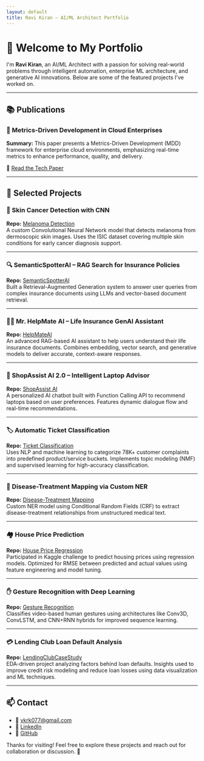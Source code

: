 ```yaml
---
layout: default
title: Ravi Kiran – AI/ML Architect Portfolio
---
```


# 👋 Welcome to My Portfolio

I'm **Ravi Kiran**, an AI/ML Architect with a passion for solving real-world problems through intelligent automation, enterprise ML architecture, and generative AI innovations. Below are some of the featured projects I've worked on.

---

## 📚 Publications

### 📝 Metrics-Driven Development in Cloud Enterprises

**Summary:** This paper presents a Metrics-Driven Development (MDD) framework for enterprise cloud environments, emphasizing real-time metrics to enhance performance, quality, and delivery.

🔗 [Read the Tech Paper](https://ijritcc.org/index.php/ijritcc/article/view/9146)

---

## 🚀 Selected Projects

### 🧴 Skin Cancer Detection with CNN

**Repo:** [Melanoma Detection](https://github.com/ravikirankrishnaprasad/melanoma-detection-neural-network)  
A custom Convolutional Neural Network model that detects melanoma from dermoscopic skin images. Uses the ISIC dataset covering multiple skin conditions for early cancer diagnosis support.

---

### 🔍 SemanticSpotterAI – RAG Search for Insurance Policies

**Repo:** [SemanticSpotterAI](https://github.com/ravikirankrishnaprasad/SemanticSpotterAI)  
Built a Retrieval-Augmented Generation system to answer user queries from complex insurance documents using LLMs and vector-based document retrieval.

---

### 🧑‍💼 Mr. HelpMate AI – Life Insurance GenAI Assistant

**Repo:** [HelpMateAI](https://github.com/ravikirankrishnaprasad/HelpmateAI)  
An advanced RAG-based AI assistant to help users understand their life insurance documents. Combines embedding, vector search, and generative models to deliver accurate, context-aware responses.

---

### 🛒 ShopAssist AI 2.0 – Intelligent Laptop Advisor

**Repo:** [ShopAssist AI](https://github.com/ravikirankrishnaprasad/ShopAssistAI)  
A personalized AI chatbot built with Function Calling API to recommend laptops based on user preferences. Features dynamic dialogue flow and real-time recommendations.

---

### 🏷️ Automatic Ticket Classification

**Repo:** [Ticket Classification](https://github.com/ravikirankrishnaprasad/automatic-ticket-classification)  
Uses NLP and machine learning to categorize 78K+ customer complaints into predefined product/service buckets. Implements topic modeling (NMF) and supervised learning for high-accuracy classification.

---

### 🏥 Disease-Treatment Mapping via Custom NER

**Repo:** [Disease-Treatment Mapping](https://github.com/ravikirankrishnaprasad/syntactical-processing-mapping-diseases-on-healthcaredata)  
Custom NER model using Conditional Random Fields (CRF) to extract disease-treatment relationships from unstructured medical text.

---

### 🏘️ House Price Prediction

**Repo:** [House Price Regression](https://github.com/ravikirankrishnaprasad/kaggle_house_price_advanced_regression)  
Participated in Kaggle challenge to predict housing prices using regression models. Optimized for RMSE between predicted and actual values using feature engineering and model tuning.

---

### ✋ Gesture Recognition with Deep Learning

**Repo:** [Gesture Recognition](https://github.com/ravikirankrishnaprasad/gesture-recognition-project)  
Classifies video-based human gestures using architectures like Conv3D, ConvLSTM, and CNN+RNN hybrids for improved sequence learning.

---

### 💳 Lending Club Loan Default Analysis

**Repo:** [LendingClubCaseStudy](https://github.com/ravikirankrishnaprasad/LendingClubCaseStudy)  
EDA-driven project analyzing factors behind loan defaults. Insights used to improve credit risk modeling and reduce loan losses using data visualization and ML techniques.

---

## 📫 Contact

- 📧 [vkrk077@gmail.com](mailto:vkrk077@gmail.com)
- 💼 [LinkedIn](https://www.linkedin.com/in/ravikiran-krishnaprasad-27606a22/)
- 📂 [GitHub](https://github.com/ravikirankrishnaprasad)

Thanks for visiting! Feel free to explore these projects and reach out for collaboration or discussion. 🙌
